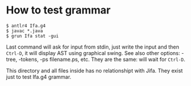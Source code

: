 How to test grammar
===================

```
$ antlr4 Ifa.g4 
$ javac *.java
$ grun Ifa stat -gui
```
Last command will ask for input from stdin, just write the input and then ``Ctrl-D``, it will display AST using graphical swing. See also other options: -tree, -tokens, -ps filename.ps, etc. They are the same: will wait for ``Ctrl-D``.

This directory and all files inside has no relationshipt with Jifa. They exist just to test Ifa.g4 grammar.

